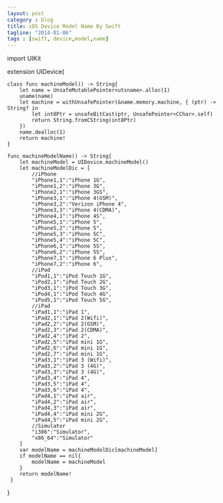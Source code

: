 ```yaml
---
layout: post
category : blog
title: iOS Device Model Name By Swift
tagline: "2014-01-06"
tags : [swift, device,model,name]
---
```

import UIKit

extension UIDevice{

    class func machineModel() -> String{
        let name = UnsafeMutablePointer<utsname>.alloc(1)
        uname(name)
        let machine = withUnsafePointer(&name.memory.machine, { (ptr) -> String? in
            let int8Ptr = unsafeBitCast(ptr, UnsafePointer<CChar>.self)
            return String.fromCString(int8Ptr)
        })
        name.dealloc(1)
        return machine!
    }
    
    func machineModelName() -> String{
        let machineModel = UIDevice.machineModel()
        let machineModelDic = [
            //iPhone
            "iPhone1,1":"iPhone 1G",
            "iPhone1,2":"iPhone 3G",
            "iPhone2,1":"iPhone 3GS",
            "iPhone3,1":"iPhone 4(GSM)",
            "iPhone3,2":"Verizon iPhone 4",
            "iPhone3,3":"iPhone 4(CDMA)",
            "iPhone4,1":"iPhone 4S",
            "iPhone5,1":"iPhone 5",
            "iPhone5,2":"iPhone 5",
            "iPhone5,3":"iPhone 5C",
            "iPhone5,4":"iPhone 5C",
            "iPhone6,1":"iPhone 5S",
            "iPhone6,2":"iPhone 5S",
            "iPhone7,1":"iPhone 6 Plus",
            "iPhone7,2":"iPhone 6",
            //iPod
            "iPod1,1":"iPod Touch 1G",
            "iPod2,1":"iPod Touch 2G",
            "iPod3,1":"iPod Touch 3G",
            "iPod4,1":"iPod Touch 4G",
            "iPod5,1":"iPod Touch 5G",
            //iPad
            "iPad1,1":"iPad 1",
            "iPad2,1":"iPad 2(Wifi)",
            "iPad2,2":"iPad 2(GSM)",
            "iPad2,3":"iPad 2(CDMA)",
            "iPad2,4":"iPad 2",
            "iPad2,5":"iPad mini 1G",
            "iPad2,6":"iPad mini 1G",
            "iPad2,7":"iPad mini 1G",
            "iPad3,1":"iPad 3 (Wifi)",
            "iPad3,2":"iPad 3 (4G)",
            "iPad3,3":"iPad 3 (4G)",
            "iPad3,4":"iPad 4",
            "iPad3,5":"iPad 4",
            "iPad3,6":"iPad 4",
            "iPad4,1":"iPad air",
            "iPad4,2":"iPad air",
            "iPad4,3":"iPad air",
            "iPad4,4":"iPad mini 2G",
            "iPad4,5":"iPad mini 2G",
            //Simulator
            "i386":"Simulator",
            "x86_64":"Simulator"
        ]
        var modelName = machineModelDic[machineModel]
        if modelName == nil{
            modelName = machineModel
        }
        return modelName!
     }
}